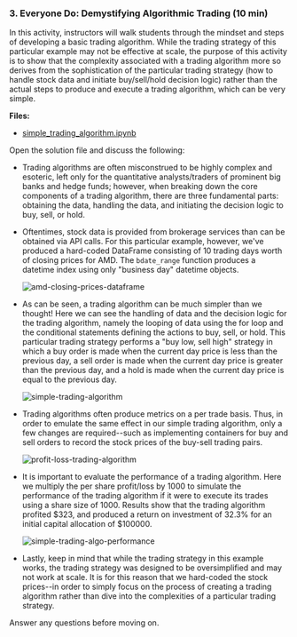 ### 3. Everyone Do: Demystifying Algorithmic Trading (10 min)

In this activity, instructors will walk students through the mindset and steps of developing a basic trading algorithm. While the trading strategy of this particular example may not be effective at scale, the purpose of this activity is to show that the complexity associated with a trading algorithm more so derives from the sophistication of the particular trading strategy (how to handle stock data and initiate buy/sell/hold decision logic) rather than the actual steps to produce and execute a trading algorithm, which can be very simple.

**Files:**

* [simple_trading_algorithm.ipynb](Activities/01-Evr_Simple_Trading_Algorithm/Solved/simple_trading_algorithm.ipynb)

Open the solution file and discuss the following:

* Trading algorithms are often misconstrued to be highly complex and esoteric, left only for the quantitative analysts/traders of prominent big banks and hedge funds; however, when breaking down the core components of a trading algorithm, there are three fundamental parts: obtaining the data, handling the data, and initiating the decision logic to buy, sell, or hold.

* Oftentimes, stock data is provided from brokerage services than can be obtained via API calls. For this particular example, however, we've produced a hard-coded DataFrame consisting of 10 trading days worth of closing prices for AMD. The `bdate_range` function produces a datetime index using only "business day" datetime objects.

  ![amd-closing-prices-dataframe](Images/amd-closing-prices-dataframe.png)

* As can be seen, a trading algorithm can be much simpler than we thought! Here we can see the handling of data and the decision logic for the trading algorithm, namely the looping of data using the for loop and the conditional statements defining the actions to buy, sell, or hold. This particular trading strategy performs a "buy low, sell high" strategy in which a buy order is made when the current day price is less than the previous day, a sell order is made when the current day price is greater than the previous day, and a hold is made when the current day price is equal to the previous day.

  ![simple-trading-algorithm](Images/simple-trading-algorithm.png)

* Trading algorithms often produce metrics on a per trade basis. Thus, in order to emulate the same effect in our simple trading algorithm, only a few changes are required--such as implementing containers for buy and sell orders to record the stock prices of the buy-sell trading pairs.

  ![profit-loss-trading-algorithm](Images/profit-loss-trading-algorithm.png)

* It is important to evaluate the performance of a trading algorithm. Here we multiply the per share profit/loss by 1000 to simulate the performance of the trading algorithm if it were to execute its trades using a share size of 1000. Results show that the trading algorithm profited $323, and produced a return on investment of 32.3% for an initial capital allocation of $100000.

  ![simple-trading-algo-performance](Images/simple-trading-algo-performance.png)

* Lastly, keep in mind that while the trading strategy in this example works, the trading strategy was designed to be oversimplified and may not work at scale. It is for this reason that we hard-coded the stock prices--in order to simply focus on the process of creating a trading algorithm rather than dive into the complexities of a particular trading strategy.

Answer any questions before moving on.
